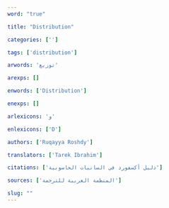 ```yaml
---
word: "true"

title: "Distribution"

categories: ['']

tags: ['distribution']

arwords: 'توزيع'

arexps: []

enwords: ['Distribution']

enexps: []

arlexicons: 'و'

enlexicons: ['D']

authors: ['Ruqayya Roshdy']

translators: ['Tarek Ibrahim']

citations: ['دليل أكسفورد في السانيات الحاسوبية']

sources: ['المنظمة العربية للترجمة']

slug: ""
---
```

